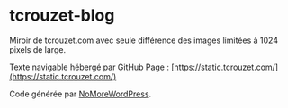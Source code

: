 # tcrouzet-blog
Miroir de tcrouzet.com avec seule différence des images limitées à 1024 pixels de large.

Texte navigable hébergé par GitHub Page : [https://static.tcrouzet.com/](https://static.tcrouzet.com/)

Code générée par [NoMoreWordPress](https://github.com/tcrouzet/NoMoreWordPress).
